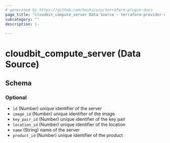 ```yaml
---
# generated by https://github.com/hashicorp/terraform-plugin-docs
page_title: "cloudbit_compute_server Data Source - terraform-provider-cloudbit"
subcategory: ""
description: |-
  
---
```


# cloudbit_compute_server (Data Source)





<!-- schema generated by tfplugindocs -->
## Schema

### Optional

- `id` (Number) unique identifier of the server
- `image_id` (Number) unique identifier of the image
- `key_pair_id` (Number) unique identifier of the key pair
- `location_id` (Number) unique identifier of the location
- `name` (String) name of the server
- `product_id` (Number) unique identifier of the product


